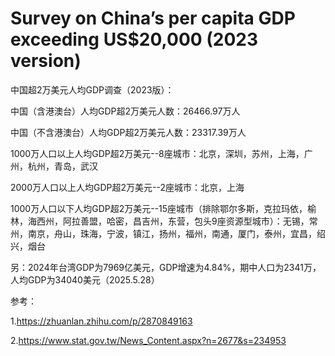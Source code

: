 # Survey on China’s per capita GDP exceeding US$20,000 (2023 version)
中国超2万美元人均GDP调查（2023版）：

中国（含港澳台）人均GDP超2万美元人数：26466.97万人

中国（不含港澳台）人均GDP超2万美元人数：23317.39万人

1000万人口以上人均GDP超2万美元--8座城市：北京，深圳，苏州，上海，广州，杭州，青岛，武汉

2000万人口以上人均GDP超2万美元--2座城市：北京，上海

1000万人口以下人均GDP超2万美元--15座城市（排除鄂尔多斯，克拉玛依，榆林，海西州，阿拉善盟，哈密，昌吉州，东营，包头9座资源型城市）：无锡，常州，南京，舟山，珠海，宁波，镇江，扬州，福州，南通，厦门，泰州，宜昌，绍兴，烟台

另：2024年台湾GDP为7969亿美元，GDP增速为4.84%，期中人口为2341万，人均GDP为34040美元（2025.5.28）

参考：

1.https://zhuanlan.zhihu.com/p/2870849163

2.https://www.stat.gov.tw/News_Content.aspx?n=2677&s=234953
